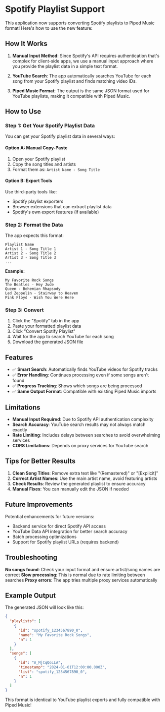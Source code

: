 # Spotify Playlist Support

This application now supports converting Spotify playlists to Piped Music format! Here's how to use the new feature:

## How It Works

1. **Manual Input Method**: Since Spotify's API requires authentication that's complex for client-side apps, we use a manual input approach where you provide the playlist data in a simple text format.

2. **YouTube Search**: The app automatically searches YouTube for each song from your Spotify playlist and finds matching video IDs.

3. **Piped Music Format**: The output is the same JSON format used for YouTube playlists, making it compatible with Piped Music.

## How to Use

### Step 1: Get Your Spotify Playlist Data

You can get your Spotify playlist data in several ways:

#### Option A: Manual Copy-Paste
1. Open your Spotify playlist
2. Copy the song titles and artists
3. Format them as: `Artist Name - Song Title`

#### Option B: Export Tools
Use third-party tools like:
- Spotify playlist exporters
- Browser extensions that can extract playlist data
- Spotify's own export features (if available)

### Step 2: Format the Data

The app expects this format:
```
Playlist Name
Artist 1 - Song Title 1
Artist 2 - Song Title 2
Artist 3 - Song Title 3
...
```

**Example:**
```
My Favorite Rock Songs
The Beatles - Hey Jude
Queen - Bohemian Rhapsody
Led Zeppelin - Stairway to Heaven
Pink Floyd - Wish You Were Here
```

### Step 3: Convert

1. Click the "Spotify" tab in the app
2. Paste your formatted playlist data
3. Click "Convert Spotify Playlist"
4. Wait for the app to search YouTube for each song
5. Download the generated JSON file

## Features

- ✅ **Smart Search**: Automatically finds YouTube videos for Spotify tracks
- ✅ **Error Handling**: Continues processing even if some songs aren't found
- ✅ **Progress Tracking**: Shows which songs are being processed
- ✅ **Same Output Format**: Compatible with existing Piped Music imports

## Limitations

- **Manual Input Required**: Due to Spotify API authentication complexity
- **Search Accuracy**: YouTube search results may not always match exactly
- **Rate Limiting**: Includes delays between searches to avoid overwhelming services
- **CORS Limitations**: Depends on proxy services for YouTube search

## Tips for Better Results

1. **Clean Song Titles**: Remove extra text like "(Remastered)" or "[Explicit]"
2. **Correct Artist Names**: Use the main artist name, avoid featuring artists
3. **Check Results**: Review the generated playlist to ensure accuracy
4. **Manual Fixes**: You can manually edit the JSON if needed

## Future Improvements

Potential enhancements for future versions:
- Backend service for direct Spotify API access
- YouTube Data API integration for better search accuracy
- Batch processing optimizations
- Support for Spotify playlist URLs (requires backend)

## Troubleshooting

**No songs found**: Check your input format and ensure artist/song names are correct
**Slow processing**: This is normal due to rate limiting between searches
**Proxy errors**: The app tries multiple proxy services automatically

## Example Output

The generated JSON will look like this:
```json
{
  "playlists": [
    {
      "id": "spotify_1234567890_0",
      "name": "My Favorite Rock Songs",
      "n": 1
    }
  ],
  "songs": [
    {
      "id": "A_MjCqQoLLA",
      "timestamp": "2024-01-01T12:00:00.000Z",
      "list": "spotify_1234567890_0",
      "n": 1
    }
  ]
}
```

This format is identical to YouTube playlist exports and fully compatible with Piped Music!

